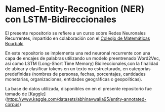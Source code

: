 # Named-Entity-Recognition (NER) con LSTM-Bidireccionales

El presente repositorio se refiere a un curso sobre Redes Neuronales Recurrentes, impartido en colaboración con el [Colegio de Matemáticas Bourbaki](https://www.colegio-bourbaki.com/) 

En este repositorio se implementa una red neuronal recurrente con una capa de encajes de palabras utilizando un modelo preentrenado Word2Vec, así como  LSTM (Long-Short Time Memory) Bidireccionales,con la finalidad de ubicar y clasificar tokens en un texto no estructurado, en categorías predefinidas (nombres de personas, fechas, porcentajes, cantidades monetarias, organizaciones, entidades geográficas o geopolíticas).

La base de datos utilizada,  disponibles en en el presente repositorio fue tomado de  [Kaggle] (https://www.kaggle.com/datasets/abhinavwalia95/entity-annotated-corpus)



